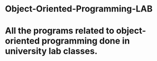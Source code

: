 # Object-Oriented-Programming-LAB
# All the programs related to object-oriented programming done in university lab classes.
